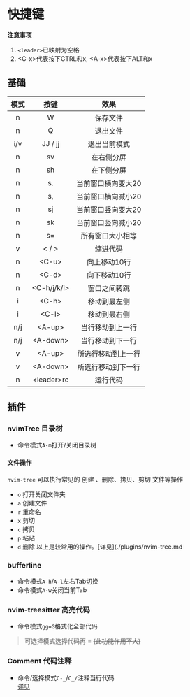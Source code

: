 # 快捷键
**注意事项**  
1. `<leader>`已映射为空格
2. \<C-x\>代表按下CTRL和x, \<A-x\>代表按下ALT和x

## 基础
| 模式 | 按键          | 效果               |
| :--: | :--:          | :--:               |
| n    | W             | 保存文件           |
| n    | Q             | 退出文件           |
| i/v  | JJ / jj       | 退出当前模式       |
| n    | sv            | 在右侧分屏         |
| n    | sh            | 在下侧分屏         |
| n    | s.            | 当前窗口横向变大20 |
| n    | s,            | 当前窗口横向减小20 |
| n    | sj            | 当前窗口竖向变大20 |
| n    | sk            | 当前窗口竖向减小20 |
| n    | s=            | 所有窗口大小相等   |
| v    | \< / \>       | 缩进代码           |
| n    | \<C-u\>       | 向上移动10行       |
| n    | \<C-d\>       | 向下移动10行       |
| n    | \<C-h/j/k/l\> | 窗口之间转跳       |
| i    | \<C-h\>       | 移动到最左侧       |
| i    | \<C-l\>       | 移动到最右侧       |
| n/j  | \<A-up\>      | 当行移动到上一行   |
| n/j  | \<A-down\>    | 当行移动到下一行   |
| v    | \<A-up\>      | 所选行移动到上一行 |
| v    | \<A-down\>    | 所选行移动到下一行 |
| n    | \<leader\>rc  | 运行代码           |

## 插件
### nvimTree 目录树
+ 命令模式`A-m`打开/关闭目录树

#### 文件操作  
`nvim-tree` 可以执行常见的 创建 、删除、拷贝、剪切 文件等操作   
- `o` 打开关闭文件夹
- `a` 创建文件
- `r` 重命名
- `x` 剪切
- `c` 拷贝
- `p` 粘贴
- `d` 删除
以上是较常用的操作。[详见](./plugins/nvim-tree.md

### bufferline 
+ 命令模式`A-h`/`A-l`左右Tab切换
+ 命令模式`A-w`关闭当前Tab

### nvim-treesitter 高亮代码
+ 命令模式`gg=G`格式化全部代码  
> 可选择模式选择代码再 = ~~(此功能作用不大)~~  

### Comment 代码注释
+ 命令/选择模式`C-_`/`C_/`注释当行代码   
[详见](./plugins/Comment.md)
